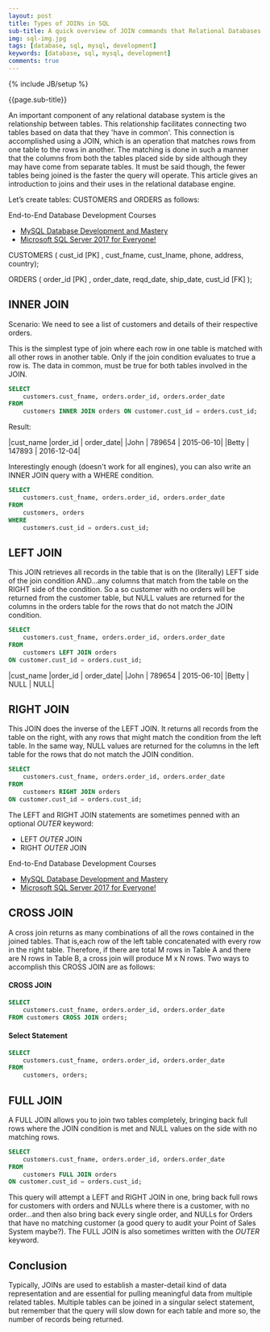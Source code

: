 ```yaml
---
layout: post
title: Types of JOINs in SQL
sub-title: A quick overview of JOIN commands that Relational Databases have to offer
img: sql-img.jpg
tags: [database, sql, mysql, development]
keywords: [database, sql, mysql, development]
comments: true
---
```

{% include JB/setup %}

{{page.sub-title}}

<!--more-->
An important component of any relational database system is the relationship between tables. This relationship facilitates connecting two tables based on data that they 'have in common'. This connection is accomplished using a JOIN, which is an operation that matches rows from one table to the rows in another. The matching is done in such a manner that the columns from both the tables placed side by side although they may have come from separate tables. It must be said though, the fewer tables being joined is the faster the query will operate. This article gives an introduction to joins and their uses in the relational database engine. 

Let’s create tables: CUSTOMERS and ORDERS as follows:

End-to-End Database Development Courses

- [MySQL Database Development and Mastery](https://trevoirwilliams.github.io/mysql-course/) 
- [Microsoft SQL Server 2017 for Everyone!](https://trevoirwilliams.github.io/mssql-course/)

CUSTOMERS ( cust_id [PK] , cust_fname, cust_lname, phone, address, country);

ORDERS ( order_id [PK] , order_date, reqd_date, ship_date, cust_id [FK] );


## INNER JOIN
Scenario: We need to see a list of customers and details of their respective orders. 

This is the simplest type of join where each row in one table is matched with all other rows in another table. Only if the join condition evaluates to true a row is. The data in common, must be true for both tables involved in the JOIN. 

```sql
SELECT 
	customers.cust_fname, orders.order_id, orders.order_date 
FROM 
	customers INNER JOIN orders ON customer.cust_id = orders.cust_id; 
```
Result:

|cust_name	|order_id |	order_date|
|John |	789654 |	2015-06-10|
|Betty |	147893 |	2016-12-04|

Interestingly enough (doesn't work for all engines), you can also write an INNER JOIN query with a  WHERE condition. 

```sql
SELECT 
	customers.cust_fname, orders.order_id, orders.order_date 
FROM 
	customers, orders  
WHERE  
	customers.cust_id = orders.cust_id;
```

## LEFT JOIN
This JOIN retrieves all records in the table that is on the (literally) LEFT side of the join condition AND...any columns that match from the table on the RIGHT side of the condition. So a so customer with no orders will be returned from the customer table, but NULL values are returned for the columns in the orders table for the rows that do not match the JOIN condition.

```sql
SELECT 
	customers.cust_fname, orders.order_id, orders.order_date 
FROM 
	customers LEFT JOIN orders 
ON customer.cust_id = orders.cust_id;
```

|cust_name	|order_id |	order_date|
|John |	789654 |	2015-06-10|
|Betty |	NULL |	NULL|

## RIGHT JOIN
This JOIN does the inverse of the LEFT JOIN. It returns all records from the table on the right, with any rows that might match the condition from the left table. In the same way, NULL values are returned for the columns in the left table for the rows that do not match the JOIN condition.
```sql
SELECT 
	customers.cust_fname, orders.order_id, orders.order_date 
FROM 
	customers RIGHT JOIN orders 
ON customer.cust_id = orders.cust_id;
```
The LEFT and RIGHT JOIN statements are sometimes penned with an optional *OUTER* keyword:
- LEFT *OUTER* JOIN
- RIGHT *OUTER* JOIN

End-to-End Database Development Courses
- [MySQL Database Development and Mastery](https://trevoirwilliams.github.io/mysql-course/)
- [Microsoft SQL Server 2017 for Everyone!](https://trevoirwilliams.github.io/mssql-course/)

## CROSS JOIN
A cross join returns as many combinations of all the rows contained in the joined tables. That is,each row of the left table concatenated with every row in the right table. Therefore, if there are total M rows in Table A and there are N rows in Table B, a cross join will produce M x N rows. Two ways to accomplish this CROSS JOIN are as follows:

#### CROSS JOIN
```sql
SELECT 
	customers.cust_fname, orders.order_id, orders.order_date 
FROM customers CROSS JOIN orders;
```

#### Select Statement
```sql 
SELECT 
	customers.cust_fname, orders.order_id, orders.order_date 
FROM 
	customers, orders;
```
## FULL JOIN
A FULL JOIN allows you to join two tables completely, bringing back full rows where the JOIN condition is met and NULL values on the side with no matching rows.

```sql
SELECT 
	customers.cust_fname, orders.order_id, orders.order_date 
FROM 
	customers FULL JOIN orders 
ON customer.cust_id = orders.cust_id;
```

This query will attempt a LEFT and RIGHT JOIN in one, bring back full rows for customers with orders and NULLs where there is a customer, with no order...and then also bring back every single order, and NULLs for Orders that have no matching customer (a good query to audit your Point of Sales System maybe?). The FULL JOIN is also sometimes written with the *OUTER* keyword. 

## Conclusion
Typically, JOINs are used to establish a master-detail kind of data representation and are essential for pulling meaningful data from multiple related tables. Multiple tables can be joined in a singular select statement, but remember that the query will slow down for each table and more so, the number of records being returned.

